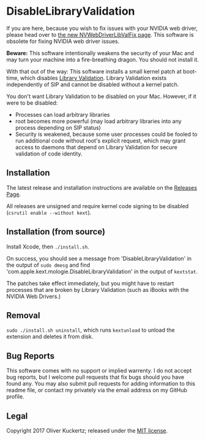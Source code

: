 
DisableLibraryValidation
========================

If you are here, because you wish to fix issues with your NVIDIA web driver, please head over to [the new NVWebDriverLibValFix page](https://github.com/mologie/NVWebDriverLibValFix/releases). This software is obsolete for fixing NVIDIA web driver issues.

**Beware:** This software intentionally weakens the security of your Mac and may turn your machine into a fire-breathing dragon. You should not install it.

With that out of the way: This software installs a small kernel patch at boot-time, which disables [Library Validation](https://developer.apple.com/library/content/documentation/Security/Conceptual/CodeSigningGuide/Procedures/Procedures.html#//apple_ref/doc/uid/TP40005929-CH4-SW9). Library Validation exists independently of SIP and cannot be disabled without a kernel patch.

You don't want Library Validation to be disabled on your Mac. However, if it were to be disabled:

* Processes can load arbitrary libraries
* root becomes more powerful (may load arbitrary libraries into any process depending on SIP status)
* Security is weakened, because some user processes could be fooled to run additional code without root's explicit request, which may grant access to daemons that depend on Library Validation for secure validation of code identity.

Installation
------------

The latest release and installation instructions  are available on the [Releases Page](https://github.com/mologie/macos-disable-library-validation/releases).

All releases are unsigned and require kernel code signing to be disabled (`csrutil enable --without kext`).

Installation (from source)
--------------------------

Install Xcode, then `./install.sh`.

On success, you should see a message from 'DisableLibraryValidation' in the output of `sudo dmesg` and find 'com.apple.kext.mologie.DisableLibraryValidation' in the output of `kextstat`.

The patches take effect immediately, but you might have to restart processes that are broken by Library Validation (such as iBooks with the NVIDIA Web Drivers.)

Removal
-------

`sudo ./install.sh uninstall`, which runs `kextunload` to unload the extension and deletes it from disk.

Bug Reports
-----------

This software comes with no support or implied warrenty. I do not accept bug reports, but I welcome pull requests that fix bugs should you have found any. You may also submit pull requests for adding information to this readme file, or contact my privately via the email address on my GitHub profile.

Legal
-----

Copyright 2017 Oliver Kuckertz; released under the [MIT license](LICENSE).
